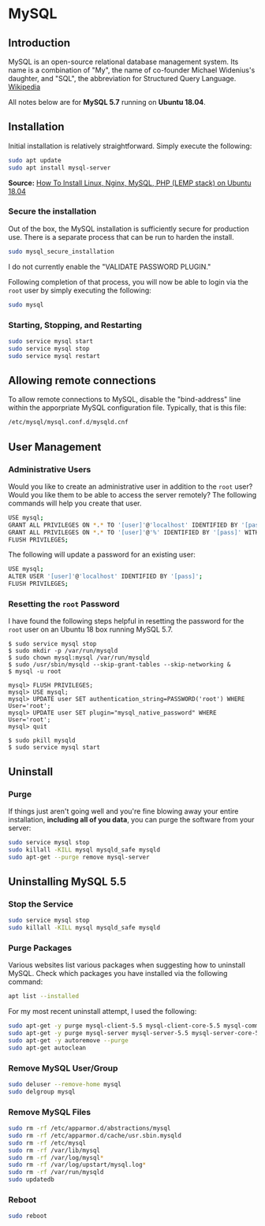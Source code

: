 # MySQL

## Introduction

MySQL is an open-source relational database management system. Its name is a combination of "My", the name of co-founder Michael Widenius's daughter, and "SQL", the abbreviation for Structured Query Language. [Wikipedia](https://en.wikipedia.org/wiki/MySQL)

All notes below are for **MySQL 5.7** running on **Ubuntu 18.04**.

## Installation

Initial installation is relatively straightforward. Simply execute the following:

```bash
sudo apt update
sudo apt install mysql-server
```

**Source:** [How To Install Linux, Nginx, MySQL, PHP (LEMP stack) on Ubuntu 18.04](https://www.digitalocean.com/community/tutorials/how-to-install-linux-nginx-mysql-php-lemp-stack-ubuntu-18-04)

### Secure the installation

Out of the box, the MySQL installation is sufficiently secure for production use. There is a separate process that can be run to harden the install.

```bash
sudo mysql_secure_installation
```

I do not currently enable the "VALIDATE PASSWORD PLUGIN."

Following completion of that process, you will now be able to login via the `root` user by simply executing the following:

```bash
sudo mysql
```

### Starting, Stopping, and Restarting

```bash
sudo service mysql start
sudo service mysql stop
sudo service mysql restart
```

## Allowing remote connections

To allow remote connections to MySQL, disable the "bind-address" line within the apporpriate MySQL configuration file. Typically, that is this file:

```bash
/etc/mysql/mysql.conf.d/mysqld.cnf
```

## User Management

### Administrative Users

Would you like to create an administrative user in addition to the `root` user? Would you like them to be able to access the server remotely? The following commands will help you create that user.

```bash
USE mysql;
GRANT ALL PRIVILEGES ON *.* TO '[user]'@'localhost' IDENTIFIED BY '[pass]' WITH GRANT OPTION;
GRANT ALL PRIVILEGES ON *.* TO '[user]'@'%' IDENTIFIED BY '[pass]' WITH GRANT OPTION;
FLUSH PRIVILEGES;
```

The following will update a password for an existing user:

```bash
USE mysql;
ALTER USER '[user]'@'localhost' IDENTIFIED BY '[pass]';
FLUSH PRIVILEGES;
```

### Resetting the `root` Password

I have found the following steps helpful in resetting the password for the `root` user on an Ubuntu 18 box running MySQL 5.7.

```shell
$ sudo service mysql stop
$ sudo mkdir -p /var/run/mysqld
$ sudo chown mysql:mysql /var/run/mysqld
$ sudo /usr/sbin/mysqld --skip-grant-tables --skip-networking &
$ mysql -u root

mysql> FLUSH PRIVILEGES;
mysql> USE mysql;
mysql> UPDATE user SET authentication_string=PASSWORD('root') WHERE User='root';
mysql> UPDATE user SET plugin="mysql_native_password" WHERE User='root';
mysql> quit

$ sudo pkill mysqld
$ sudo service mysql start
```

## Uninstall

### Purge

If things just aren't going well and you're fine blowing away your entire installation, **including all of you data**, you can purge the software from your server:

```bash
sudo service mysql stop
sudo killall -KILL mysql mysqld_safe mysqld
sudo apt-get --purge remove mysql-server
```

## Uninstalling MySQL 5.5

### Stop the Service

```bash
sudo service mysql stop
sudo killall -KILL mysql mysqld_safe mysqld
```

### Purge Packages

Various websites list various packages when suggesting how to uninstall
MySQL. Check which packages you have installed via the following command:

```bash
apt list --installed
```

For my most recent uninstall attempt, I used the following:

```bash
sudo apt-get -y purge mysql-client-5.5 mysql-client-core-5.5 mysql-common
sudo apt-get -y purge mysql-server mysql-server-5.5 mysql-server-core-5.5
sudo apt-get -y autoremove --purge
sudo apt-get autoclean
```

### Remove MySQL User/Group

```bash
sudo deluser --remove-home mysql
sudo delgroup mysql
```

### Remove MySQL Files

```bash
sudo rm -rf /etc/apparmor.d/abstractions/mysql
sudo rm -rf /etc/apparmor.d/cache/usr.sbin.mysqld
sudo rm -rf /etc/mysql
sudo rm -rf /var/lib/mysql
sudo rm -rf /var/log/mysql*
sudo rm -rf /var/log/upstart/mysql.log*
sudo rm -rf /var/run/mysqld
sudo updatedb
```

### Reboot

```bash
sudo reboot
```

